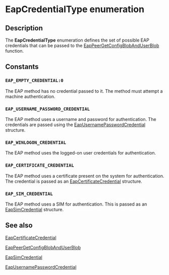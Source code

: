 # EapCredentialType enumeration

## Description

The **EapCredentialType** enumeration defines the set of possible EAP credentials that can be passed to the [EapPeerGetConfigBlobAndUserBlob](https://learn.microsoft.com/previous-versions/windows/desktop/api/eapmethodpeerapis/nf-eapmethodpeerapis-eappeergetconfigblobanduserblob) function.

## Constants

### `EAP_EMPTY_CREDENTIAL:0`

The EAP method has no credential passed to it. The method must attempt a machine authentication.

### `EAP_USERNAME_PASSWORD_CREDENTIAL`

The EAP method uses a username and password for authentication. The credentials are passed using the [EapUsernamePasswordCredential](https://learn.microsoft.com/windows/desktop/api/eaptypes/ns-eaptypes-eapusernamepasswordcredential) structure.

### `EAP_WINLOGON_CREDENTIAL`

The EAP method uses the logged-on user credentials for authentication.

### `EAP_CERTIFICATE_CREDENTIAL`

The EAP method uses a certificate present on the system for authentication. The credential is passed as an [EapCertificateCredential](https://learn.microsoft.com/windows/desktop/api/eaptypes/ns-eaptypes-eapcertificatecredential) structure.

### `EAP_SIM_CREDENTIAL`

The EAP method uses a SIM for authentication. This is passed as an [EapSimCredential](https://learn.microsoft.com/windows/desktop/api/eaptypes/ns-eaptypes-eapsimcredential) structure.

## See also

[EapCertificateCredential](https://learn.microsoft.com/windows/desktop/api/eaptypes/ns-eaptypes-eapcertificatecredential)

[EapPeerGetConfigBlobAndUserBlob](https://learn.microsoft.com/previous-versions/windows/desktop/api/eapmethodpeerapis/nf-eapmethodpeerapis-eappeergetconfigblobanduserblob)

[EapSimCredential](https://learn.microsoft.com/windows/desktop/api/eaptypes/ns-eaptypes-eapsimcredential)

[EapUsernamePasswordCredential](https://learn.microsoft.com/windows/desktop/api/eaptypes/ns-eaptypes-eapusernamepasswordcredential)